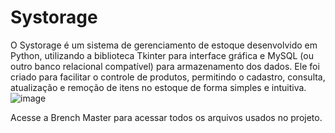 # Systorage

O Systorage é um sistema de gerenciamento de estoque desenvolvido em Python, utilizando a biblioteca Tkinter para interface gráfica e MySQL (ou outro banco relacional compatível) para armazenamento dos dados. Ele foi criado para facilitar o controle de produtos, permitindo o cadastro, consulta, atualização e remoção de itens no estoque de forma simples e intuitiva.
![image](https://github.com/user-attachments/assets/56a9edc6-030d-47d4-a3d5-005efa1f04d5)

Acesse a Brench Master para acessar todos os arquivos usados no projeto.

